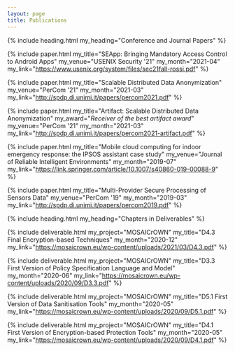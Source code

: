 ```yaml
---
layout: page
title: Publications
---
```



{% include heading.html
my_heading="Conference and Journal Papers"
%}

{% include paper.html
my_title="SEApp: Bringing Mandatory Access Control to Android Apps"
my_venue="USENIX Security '21"
my_month="2021-04"
my_link="https://www.usenix.org/system/files/sec21fall-rossi.pdf"
%}


{% include paper.html
my_title="Scalable Distributed Data Anonymization"
my_venue="PerCom '21"
my_month="2021-03"
my_link="http://spdp.di.unimi.it/papers/percom2021.pdf"
%}

{% include paper.html
my_title="Artifact: Scalable Distributed Data Anonymization"
my_award="_Receiver of the best artifact award_"
my_venue="PerCom '21"
my_month="2021-03"
my_link="http://spdp.di.unimi.it/papers/percom2021-artifact.pdf"
%}

{% include paper.html
my_title="Mobile cloud computing for indoor emergency response: the IPSOS assistant case study"
my_venue="Journal of Reliable Intelligent Environments"
my_month="2019-07"
my_link="https://link.springer.com/article/10.1007/s40860-019-00088-9"
%}

{% include paper.html
my_title="Multi-Provider Secure Processing of Sensors Data"
my_venue="PerCom '19"
my_month="2019-03"
my_link="http://spdp.di.unimi.it/papers/percom2019.pdf"
%}


{% include heading.html
my_heading="Chapters in Deliverables"
%}

{% include deliverable.html
my_project="MOSAICrOWN"
my_title="D4.3 Final Encryption-based Techniques"
my_month="2020-12"
my_link="https://mosaicrown.eu/wp-content/uploads/2021/03/D4.3.pdf"
%}

{% include deliverable.html
my_project="MOSAICrOWN"
my_title="D3.3 First Version of Policy Specification Language and Model"
my_month="2020-06"
my_link="https://mosaicrown.eu/wp-content/uploads/2020/09/D3.3.pdf"
%}

{% include deliverable.html
my_project="MOSAICrOWN"
my_title="D5.1 First Version of Data Sanitisation Tools"
my_month="2020-05"
my_link="https://mosaicrown.eu/wp-content/uploads/2020/09/D5.1.pdf"
%}

{% include deliverable.html
my_project="MOSAICrOWN"
my_title="D4.1 First Version of Encryption-based Protection Tools"
my_month="2020-05"
my_link="https://mosaicrown.eu/wp-content/uploads/2020/09/D4.1.pdf"
%}
